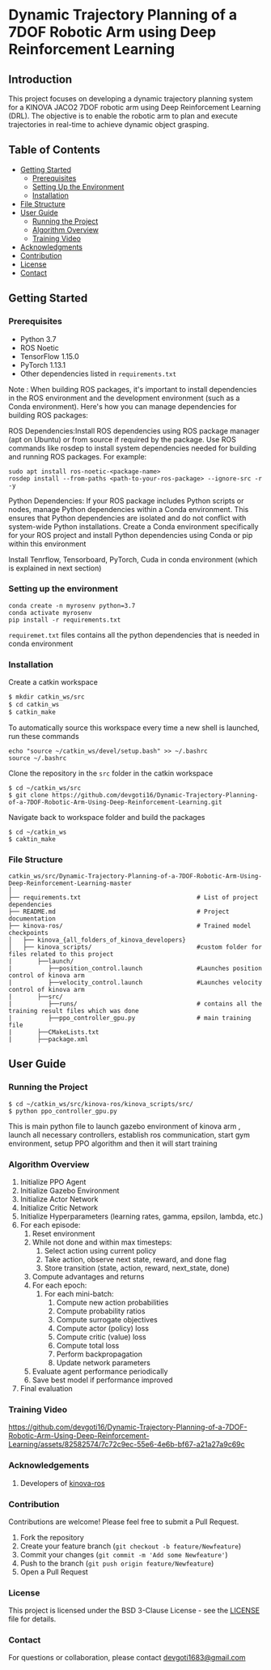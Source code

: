# Dynamic Trajectory Planning of a 7DOF Robotic Arm using Deep Reinforcement Learning

## Introduction
This project focuses on developing a dynamic trajectory planning system for a KINOVA JACO2 7DOF robotic arm using Deep Reinforcement Learning (DRL). The objective is to enable the robotic arm to plan and execute trajectories in real-time to achieve dynamic object grasping.


## Table of Contents
- [Getting Started](getting-started)
  - [Prerequisites](#prerequisites)
  - [Setting Up the Environment](#setting-up-the-environment)
  - [Installation](#installation)
- [File Structure](#file-structure)
- [User Guide](#user-guide)
  - [Running the Project](#running-the-project)
  - [Algorithm Overview](#algorithm-ovreview)
  - [Training Video](training-video)
- [Acknowledgments](#acknowledgments)
- [Contribution](#contribution)
- [License](#license)
- [Contact](#contact)

## Getting Started

### Prerequisites

- Python 3.7
- ROS Noetic
- TensorFlow 1.15.0
- PyTorch 1.13.1
- Other dependencies listed in `requirements.txt`

Note : When building ROS packages, it's important to install dependencies in the ROS environment and the development environment (such as a Conda environment). Here's how you can manage dependencies for building ROS packages:

ROS Dependencies:Install ROS dependencies using ROS package manager (apt on Ubuntu) or from source if required by the package. Use ROS commands like rosdep to install system dependencies needed for building and running ROS packages.
For example:
```
sudo apt install ros-noetic-<package-name>
rosdep install --from-paths <path-to-your-ros-package> --ignore-src -r -y
```

Python Dependencies:
If your ROS package includes Python scripts or nodes, manage Python dependencies within a Conda environment. This ensures that Python dependencies are isolated and do not conflict with system-wide Python installations.
Create a Conda environment specifically for your ROS project and install Python dependencies using Conda or pip within this environment

Install Tenrflow, Tensorboard, PyTorch, Cuda in  conda environment (which is explained in next section)

### Setting up the environment

```
conda create -n myrosenv python=3.7
conda activate myrosenv
pip install -r requirements.txt
```
`requiremet.txt` files contains all the python dependencies that is needed in conda environment

### Installation

Create a catkin workspace
```sh
$ mkdir catkin_ws/src
$ cd catkin_ws
$ catkin_make
```

To automatically source this workspace every time a new shell is launched, run these commands
```
echo "source ~/catkin_ws/devel/setup.bash" >> ~/.bashrc
source ~/.bashrc
```
Clone the repository in the `src` folder in the catkin workspace
```
$ cd ~/catkin_ws/src
$ git clone https://github.com/devgoti16/Dynamic-Trajectory-Planning-of-a-7DOF-Robotic-Arm-Using-Deep-Reinforcement-Learning.git
```

Navigate back to workspace folder and build the packages
```
$ cd ~/catkin_ws
$ caktin_make
```


### File Structure

```
catkin_ws/src/Dynamic-Trajectory-Planning-of-a-7DOF-Robotic-Arm-Using-Deep-Reinforcement-Learning-master
│
├── requirements.txt                                # List of project dependencies
├── README.md                                       # Project documentation
├── kinova-ros/                                     # Trained model checkpoints
│   ├── kinova_{all_folders_of_kinova_developers}
│   ├── kinova_scripts/                             #custom folder for files related to this project
|       ├──launch/
|          ├──position_control.launch               #Launches position control of kinova arm
|          ├──velocity_control.launch               #Launches velocity control of kinova arm
|       ├──src/
|          ├──runs/                                 # contains all the training result files which was done
|          ├──ppo_controller_gpu.py                 # main training file
|       ├──CMakeLists.txt
|       ├──package.xml

```

## User Guide

### Running the Project
```
$ cd ~/catkin_ws/src/kinova-ros/kinova_scripts/src/
$ python ppo_controller_gpu.py
````

This is main python file to launch gazebo environment of kinova arm , launch all necessary controllers, establish ros communication, start gym environment, setup PPO algorithm and then it will start training

### Algorithm Overview


1. Initialize PPO Agent
2. Initialize Gazebo Environment
3. Initialize Actor Network
4. Initialize Critic Network
5. Initialize Hyperparameters (learning rates, gamma, epsilon, lambda, etc.)
6. For each episode:
   1. Reset environment
   2. While not done and within max timesteps:
      1. Select action using current policy
      2. Take action, observe next state, reward, and done flag
      3. Store transition (state, action, reward, next_state, done)
   3. Compute advantages and returns
   4. For each epoch:
      1. For each mini-batch:
         1. Compute new action probabilities
         2. Compute probability ratios
         3. Compute surrogate objectives
         4. Compute actor (policy) loss
         5. Compute critic (value) loss
         6. Compute total loss
         7. Perform backpropagation
         8. Update network parameters
   5. Evaluate agent performance periodically
   6. Save best model if performance improved
7. Final evaluation

   
### Training Video

https://github.com/devgoti16/Dynamic-Trajectory-Planning-of-a-7DOF-Robotic-Arm-Using-Deep-Reinforcement-Learning/assets/82582574/7c72c9ec-55e6-4e6b-bf67-a21a27a9c69c

### Acknowledgements
1. Developers of [kinova-ros](https://github.com/Kinovarobotics/kinova-ros)

### Contribution

Contributions are welcome! Please feel free to submit a Pull Request.

1. Fork the repository
2. Create your feature branch (`git checkout -b feature/Newfeature`)
3. Commit your changes (`git commit -m 'Add some Newfeature'`)
4. Push to the branch (`git push origin feature/Newfeature`)
5. Open a Pull Request


### License

This project is licensed under the BSD 3-Clause License - see the [LICENSE](LICENSE) file for details.
   
### Contact
For questions or collaboration, please contact devgoti1683@gmail.com
